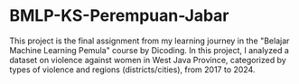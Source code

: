 # BMLP-KS-Perempuan-Jabar
This project is the final assignment from my learning journey in the "Belajar Machine Learning Pemula" course by Dicoding. In this project, I analyzed a dataset on violence against women in West Java Province, categorized by types of violence and regions (districts/cities), from 2017 to 2024.
